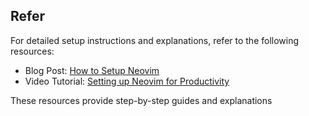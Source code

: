 ## Refer

For detailed setup instructions and explanations, refer to the following resources:

- Blog Post: [How to Setup Neovim](https://www.josean.com/posts/how-to-setup-neovim-2024)
- Video Tutorial: [Setting up Neovim for Productivity](https://www.youtube.com/watch?v=6pAG3BHurdM)

These resources provide step-by-step guides and explanations
